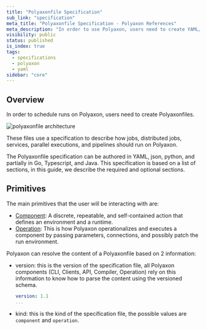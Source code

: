 ```yaml
---
title: "Polyaxonfile Specification"
sub_link: "specification"
meta_title: "Polyaxonfile Specification - Polyaxon References"
meta_description: "In order to use Polyaxon, users need to create YAML/Json Polyaxonfiles. These files use a specification to describe how experiments, experiment groups, jobs, plugins should run on Polyaxon."
visibility: public
status: published
is_index: true
tags:
  - specifications
  - polyaxon
  - yaml
sidebar: "core"
---
```


## Overview

In order to schedule runs on Polyaxon, users need to create Polyaxonfiles.

![polyaxonfile architecture](../../../../content/images/references/specification/polyaxonfile.png)

These files use a specification to describe how jobs, distributed jobs, services, parallel executions, and pipelines should run on Polyaxon.

The Polyaxonfile specification can be authored in YAML, json, python, and partially in Go, Typescript, and Java. 
This specification is based on a list of sections, in this guide, we describe the required and optional sections.

## Primitives

The main primitives that the user will be interacting with are:

 * [Component](/docs/core/specification/component/): A discrete, repeatable, and self-contained action that defines an environment and a runtime.
 * [Operation](/docs/core/specification/operation/): This is how Polyaxon operationalizes and executes a component by passing parameters, connections, and possibly patch the run environment.

Polyaxon can resolve the content of a Polyaxonfile based on 2 information:

 * version: this is the version of the specification file, all Polyaxon components (CLI, Clients, API, Compiler, Operation) rely on this information to know how to parse the content using the versioned schema.
    ```yaml
    version: 1.1
    ...
    ```
 * kind: this is the kind of the specification file, the possible values are `component` and `operation`.
